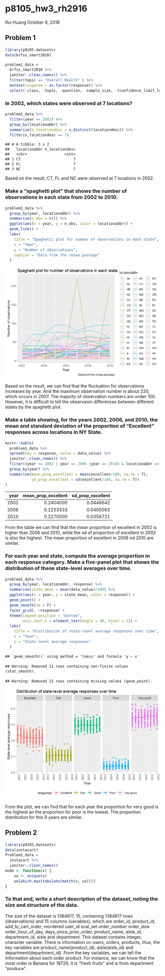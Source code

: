 p8105\_hw3\_rh2916
================
Rui Huang
October 6, 2018

## Problem 1

``` r
library(p8105.datasets)
data(brfss_smart2010)
```

``` r
problem1_data =
  brfss_smart2010 %>%
  janitor::clean_names() %>%
  filter(topic == "Overall Health" ) %>%
  mutate(response = as.factor(response)) %>%
  select(-class, -topic, -question, -sample_size, -(confidence_limit_low : geo_location))
```

### In 2002, which states were observed at 7 locations?

``` r
problem1_data %>%
  filter(year == 2002) %>%
  group_by(locationabbr) %>%
  summarize(n_locationdesc = n_distinct(locationdesc)) %>%
  filter(n_locationdesc == 7)
```

    ## # A tibble: 3 x 2
    ##   locationabbr n_locationdesc
    ##   <chr>                 <int>
    ## 1 CT                        7
    ## 2 FL                        7
    ## 3 NC                        7

Based on the result, CT, FL and NC were observed at 7 locations in
2002.

### Make a “spaghetti plot” that shows the number of observations in each state from 2002 to 2010.

``` r
problem1_data %>%
  group_by(year, locationabbr) %>%
  summarize(n_obs = n()) %>%
  ggplot(aes(x = year, y = n_obs, color = locationabbr)) +
  geom_line() +
  labs(
    title = "Spaghetti plot for number of observations in each state",
    x = "Year",
    y = "Number of observations",
    caption = "Data from the rnoaa package"
  ) 
```

![](p8105_hw3_rh2916_files/figure-gfm/unnamed-chunk-4-1.png)<!-- -->

Based on the result, we can find that the fluctuation for observations
increases by year. And the maximum observation number is about 220,
which occurs in 2007. The majority of observation numbers are under 100.
However, it is difficult to tell the observaion differences between
different states by the spaghetti
plot.

### Make a table showing, for the years 2002, 2006, and 2010, the mean and standard deviation of the proportion of “Excellent” responses across locations in NY State.

``` r
knitr::kable(
  problem1_data %>%
  spread(key = response, value = data_value) %>%
  janitor::clean_names() %>%
  filter((year == 2002 | year == 2006 |year == 2010) & locationabbr == "NY") %>%
  group_by(year) %>%
  summarize(mean_prop_excellent = mean(excellent/100, na.rm = T),
            sd_prop_excellent = sd(excellent/100, na.rm = T))
)
```

| year | mean\_prop\_excellent | sd\_prop\_excellent |
| ---: | --------------------: | ------------------: |
| 2002 |             0.2404000 |           0.0448642 |
| 2006 |             0.2253333 |           0.0400083 |
| 2010 |             0.2270000 |           0.0356721 |

From the table we can find that the mean proportion of excellent in 2002
is higher than 2006 and 2010, while the sd of proportion of excellent in
2002 is also the highest. The mean proportion of excellent in 2006 nd
2010 are
similar.

### For each year and state, compute the average proportion in each response category. Make a five-panel plot that shows the distribution of these state-level averages over time.

``` r
problem1_data %>%
  group_by(year, locationabbr, response) %>%
  summarise(state_mean = mean(data_value)/100) %>%
  ggplot(aes(x = year, y = state_mean, color = response)) +
  geom_point() +
  geom_smooth(se = F) +
  facet_grid(. ~response) +
  theme(legend.position = "bottom",
        axis.text.x = element_text(angle = 90, hjust = 1)) +
  labs(
    title = "Distribution of state-level average responses over time",
    x = "Year",
    y = "State-level average responses"
  )
```

    ## `geom_smooth()` using method = 'loess' and formula 'y ~ x'

    ## Warning: Removed 21 rows containing non-finite values (stat_smooth).

    ## Warning: Removed 21 rows containing missing values (geom_point).

![](p8105_hw3_rh2916_files/figure-gfm/unnamed-chunk-6-1.png)<!-- -->

From the plot, we can find that for each year the proportion for very
good is the highest an the proportion for poor is the lowest. The
proportion distribution for this 9 years are similar.

## Problem 2

``` r
library(p8105.datasets)
data(instacart)
Problem2_data = 
  instacart %>%
  janitor::clean_names()
mode <- function(x) {
    ux <- unique(x)
    ux[which.max(tabulate(match(x, ux)))]
}
```

### To that end, write a short description of the dataset, noting the size and structure of the data.

The size of the dataset is 1384617, 15, containing 1384617 rows
(observations) and 15 columns (variables), which are order\_id,
product\_id, add\_to\_cart\_order, reordered user\_id eval\_set
order\_number order\_dow order\_hour\_of\_day,
days\_since\_prior\_order, product\_name, aisle\_id, department\_id,
aisle and department. This dataset contains integer, character variable.
There is information on users, orders, products, thus, the key variables
are product\_name(product\_id), aisle(aisle\_id) and
department(department\_id). From the key variables, we can tell the
information about each order product. For instance, we can know that the
most order is Banana for 18726, it is “fresh fruits” and is from
department “produce”.
